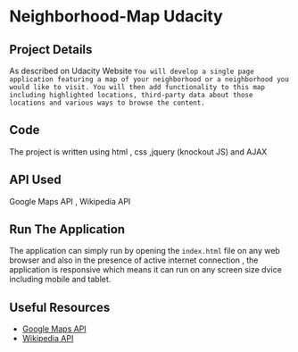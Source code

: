 # Neighborhood-Map Udacity
## Project Details
 As described on Udacity Website `You will develop a single page application featuring a map of your neighborhood or a neighborhood you would like to visit. You will then add functionality to this map including highlighted locations, third-party data about those locations and various ways to browse the content.`

## Code
 The project is written using html , css ,jquery (knockout JS) and AJAX 
 
## API Used
 Google Maps API , Wikipedia API
 
## Run The Application
 The application can simply run by opening the `index.html` file on any web browser and also in the presence of active internet connection , the application is responsive which means it can run on any screen size dvice including mobile and tablet.
 
 ## Useful Resources
 * [Google Maps API](https://console.developers.google.com/apis/)
 * [Wikipedia API](https://www.mediawiki.org/wiki/MediaWiki)
